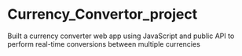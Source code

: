 # Currency_Convertor_project

Built a currency converter web app using JavaScript and public API to perform real-time conversions between multiple currencies
